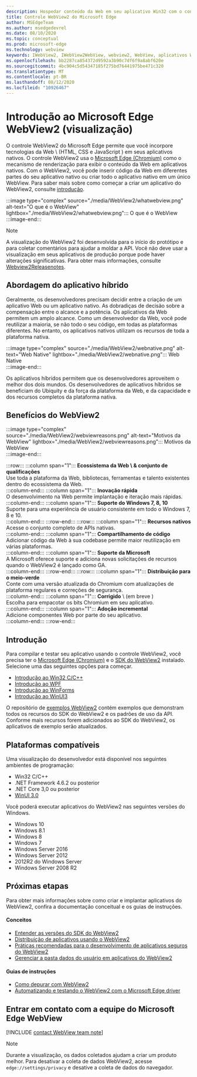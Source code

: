 ```yaml
---
description: Hospedar conteúdo da Web em seu aplicativo Win32 com o controle Microsoft Edge WebView 2
title: Controle WebView2 do Microsoft Edge
author: MSEdgeTeam
ms.author: msedgedevrel
ms.date: 08/10/2020
ms.topic: conceptual
ms.prod: microsoft-edge
ms.technology: webview
keywords: IWebView2, IWebView2WebView, webview2, WebView, aplicativos Win32, Win32, Edge, ICoreWebView2, CoreWebView2, ICoreWebView2Host, controle de navegador, HTML de borda, Windows Forms, WinForms, WPF, .NET
ms.openlocfilehash: bb2287ca854372d9592a3b90c7df6f9a8abf620e
ms.sourcegitcommit: 4bc904c5d54347185f275bd76441975be471c320
ms.translationtype: MT
ms.contentlocale: pt-BR
ms.lasthandoff: 08/12/2020
ms.locfileid: "10926467"
---
```

# Introdução ao Microsoft Edge WebView2 (visualização)  

O controle WebView2 do Microsoft Edge permite que você incorpore tecnologias da Web \ (HTML, CSS e JavaScript \) em seus aplicativos nativos.  O controle WebView2 usa o [Microsoft Edge (Chromium)][MicrosoftedgeinsiderMain] como o mecanismo de renderização para exibir o conteúdo da Web em aplicativos nativos.  Com o WebView2, você pode inserir código da Web em diferentes partes do seu aplicativo nativo ou criar todo o aplicativo nativo em um único WebView.  Para saber mais sobre como começar a criar um aplicativo do WebView2, consulte [introdução](#getting-started).  

:::image type="complex" source="./media/WebView2/whatwebview.png" alt-text="O que é o WebView" lightbox="./media/WebView2/whatwebview.png":::
   O que é o WebView  
:::image-end:::  

> [!NOTE]
> A visualização do WebView2 foi desenvolvida para o início do protótipo e para coletar comentários para ajudar a moldar a API.  Você não deve usar a visualização em seus aplicativos de produção porque pode haver alterações significativas.  Para obter mais informações, consulte [Webview2Releasenotes].  

## Abordagem do aplicativo híbrido  

Geralmente, os desenvolvedores precisam decidir entre a criação de um aplicativo Web ou um aplicativo nativo.  As dobradiças de decisão sobre a compensação entre o alcance e a potência.  Os aplicativos da Web permitem um amplo alcance.  Como um desenvolvedor da Web, você pode reutilizar a maioria, se não todo o seu código, em todas as plataformas diferentes.  No entanto, os aplicativos nativos utilizam os recursos de toda a plataforma nativa.  

:::image type="complex" source="./media/WebView2/webnative.png" alt-text="Web Native" lightbox="./media/WebView2/webnative.png":::
   Web Native  
:::image-end:::  

Os aplicativos híbridos permitem que os desenvolvedores aproveitem o melhor dos dois mundos.  Os desenvolvedores de aplicativos híbridos se beneficiam do Ubiquity e da força da plataforma da Web, e da capacidade e dos recursos completos da plataforma nativa.  

## Benefícios do WebView2   

:::image type="complex" source="./media/WebView2/webviewreasons.png" alt-text="Motivos da WebView" lightbox="./media/WebView2/webviewreasons.png":::
   Motivos da WebView  
:::image-end:::  

:::row:::
   :::column span="1":::
      **Ecossistema da Web \ & conjunto de qualificações**  
      Use toda a plataforma da Web, bibliotecas, ferramentas e talento existentes dentro do ecossistema da Web.  
   :::column-end:::
   :::column span="1":::
      **Inovação rápida**  
      O desenvolvimento na Web permite implantação e iteração mais rápidas.  
   :::column-end:::
   :::column span="1":::
      **Suporte do Windows 7, 8, 10**  
      Suporte para uma experiência de usuário consistente em todo o Windows 7, 8 e 10.  
   :::column-end:::
:::row-end:::
:::row:::
   :::column span="1":::
      **Recursos nativos**  
      Acesse o conjunto completo de APIs nativas.  
   :::column-end:::
   :::column span="1":::
      **Compartilhamento de código**  
      Adicionar código da Web à sua codebase permite maior reutilização em várias plataformas.  
   :::column-end:::
   :::column span="1":::
      **Suporte da Microsoft**  
      A Microsoft oferece suporte e adiciona novas solicitações de recursos quando o WebView2 é lançado como GA.  
   :::column-end:::
:::row-end:::
:::row:::
   :::column span="1":::
      **Distribuição para o meio-verde**  
      Conte com uma versão atualizada do Chromium com atualizações de plataforma regulares e correções de segurança.  
   :::column-end:::
   :::column span="1":::
      **Corrigido** \ (em breve \)  
      Escolha para empacotar os bits Chromium em seu aplicativo.  
   :::column-end:::
   :::column span="1":::
      **Adoção incremental**  
      Adicione componentes Web por parte do seu aplicativo.  
   :::column-end:::
:::row-end:::

## Introdução  

Para compilar e testar seu aplicativo usando o controle WebView2, você precisa ter o [Microsoft Edge (Chromium)][MicrosoftedgeinsiderDownload] e o [SDK do WebView2][NugetPackagesMicrosoftWebWebView2] instalado.  Selecione uma das seguintes opções para começar.  

*   [Introdução ao Win32 C/C++][Webview2GettingstartedWin32]  
*   [Introdução ao WPF][Webview2GettingstartedWpf]  
*   [Introdução ao WinForms][Webview2GettingstartedWinforms]  
*   [Introdução ao WinUI3][Webview2GettingstartedWinui]  

O repositório de [exemplos WebView2][GithubMicrosoftedgeWebview2samples] contém exemplos que demonstram todos os recursos do SDK do WebView2 e os padrões de uso da API.  Conforme mais recursos forem adicionados ao SDK do WebView2, os aplicativos de exemplo serão atualizados.  

## Plataformas compatíveis  

Uma visualização do desenvolvedor está disponível nos seguintes ambientes de programação:  

*   Win32 C/C++  
*   .NET Framework 4.6.2 ou posterior  
*   .NET Core 3,0 ou posterior  
*   [WinUI 3.0][UwpToolkitsWinui3]  

Você poderá executar aplicativos do WebView2 nas seguintes versões do Windows.  

*   Windows 10  
*   Windows 8.1  
*   Windows 8  
*   Windows 7  
*   Windows Server 2016  
*   Windows Server 2012  
*   2012R2 do Windows Server  
*   Windows Server 2008 R2  

## Próximas etapas  

Para obter mais informações sobre como criar e implantar aplicativos do WebView2, confira a documentação conceitual e os guias de instruções.  

#### Conceitos  

*   [Entender as versões do SDK do WebView2][Webview2ConceptsVersioning]
*   [Distribuição de aplicativos usando o WebView2][Webview2ConceptsDistribution]  
*   [Práticas recomendadas para o desenvolvimento de aplicativos seguros do WebView2][Webview2ConceptsSecurity]
*   [Gerenciar a pasta dados do usuário em aplicativos do WebView2][Webview2ConceptsUserdatafolder]
 
#### Guias de instruções  

*   [Como depurar com WebView2][Webview2HowtoDebug]  
*   [Automatizando e testando o WebView2 com o Microsoft Edge driver][Webview2HowtoWebdriver]  

## Entrar em contato com a equipe do Microsoft Edge WebView  

[!INCLUDE [contact WebView team note](./includes/contact-webview-team-note.md)]  

> [!NOTE]
> Durante a visualização, os dados coletados ajudam a criar um produto melhor.  Para desativar a coleta de dados WebView2, acesse `edge://settings/privacy` e desative a coleta de dados do navegador.  

<!-- links -->  

[Webview2ConceptsDistribution]: ./concepts/distribution.md "Distribuição de aplicativos usando o WebView2 | Documentos da Microsoft"  
[Webview2ConceptsSecurity]: ./concepts/security.md "Práticas recomendadas para o desenvolvimento de aplicativos seguros do WebView2 | Documentos da Microsoft"  
[Webview2ConceptsUserdatafolder]: ./concepts/userdatafolder.md "Gerenciando a pasta dados do usuário | Documentos da Microsoft"  
[Webview2ConceptsVersioning]: ./concepts/versioning.md "Compreenda as versões do SDK do WebView2 | Documentos da Microsoft"  
[Webview2GettingstartedWin32]: ./gettingstarted/win32.md "Introdução ao WebView2 (visualização do desenvolvedor) | Documentos da Microsoft"   
[Webview2GettingstartedWinforms]: ./gettingstarted/winforms.md "Introdução ao WebView2 em aplicativos do Windows Forms (visualização) | Documentos da Microsoft"  
[Webview2GettingstartedWinui]: ./gettingstarted/winui.md "Introdução ao WebView2 no WinUI3 (visualização) | Documentos da Microsoft"  
[Webview2GettingstartedWpf]: ./gettingstarted/wpf.md "Introdução ao WebView2 no WPF (visualização) | Documentos da Microsoft"  
[Webview2HowtoDebug]: ./howto/debug.md "Como depurar com WebView2 | Documentos da Microsoft"  
[Webview2HowtoWebdriver]: ./howto/webdriver.md "Automatizando e testando o WebView2 com o Microsoft Edge driver | Documentos da Microsoft"  
[Webview2Releasenotes]: ./releasenotes.md "Notas de versão do WEBVIEW2RELEASENOTES para WebView2 SDK | Documentos da Microsoft"  

[UwpToolkitsWinui3]: ./gettingstarted/winui.md "Windows UI library 3 Preview 2 (julho de 2020) | Documentos da Microsoft"  

[GithubMicrosoftedgeWebview2samples]: https://github.com/MicrosoftEdge/WebView2Samples "Exemplos de WebView2-MicrosoftEdge/WebView2Samples | GitHub"  
[GithubMicrosoftedgeWebviewfeddback]: https://github.com/MicrosoftEdge/WebViewFeedback "Feedback da WebView-MicrosoftEdge/WebViewFeedback | GitHub" 

[MicrosoftedgeinsiderMain]: https://www.microsoftedgeinsider.com "Microsoft Edge Insider"  
[MicrosoftedgeinsiderDownload]: https://www.microsoftedgeinsider.com/download "Baixar o Microsoft Edge Insider"  

[NugetPackagesMicrosoftWebWebView2]: https://www.nuget.org/packages/Microsoft.Web.WebView2 "Microsoft. Web. WebView2 | Galeria do NuGet"  
